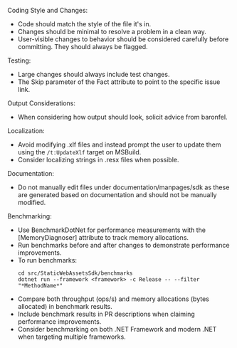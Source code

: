 Coding Style and Changes:
- Code should match the style of the file it's in.
- Changes should be minimal to resolve a problem in a clean way.
- User-visible changes to behavior should be considered carefully before committing. They should always be flagged.

Testing:
- Large changes should always include test changes.
- The Skip parameter of the Fact attribute to point to the specific issue link.

Output Considerations:
- When considering how output should look, solicit advice from baronfel.

Localization:
- Avoid modifying .xlf files and instead prompt the user to update them using the `/t:UpdateXlf` target on MSBuild.
- Consider localizing strings in .resx files when possible.

Documentation:
- Do not manually edit files under documentation/manpages/sdk as these are generated based on documentation and should not be manually modified.

Benchmarking:
- Use BenchmarkDotNet for performance measurements with the [MemoryDiagnoser] attribute to track memory allocations.
- Run benchmarks before and after changes to demonstrate performance improvements.
- To run benchmarks:
  ```
  cd src/StaticWebAssetsSdk/benchmarks
  dotnet run --framework <framework> -c Release -- --filter "*MethodName*"
  ```
- Compare both throughput (ops/s) and memory allocations (bytes allocated) in benchmark results.
- Include benchmark results in PR descriptions when claiming performance improvements.
- Consider benchmarking on both .NET Framework and modern .NET when targeting multiple frameworks.
